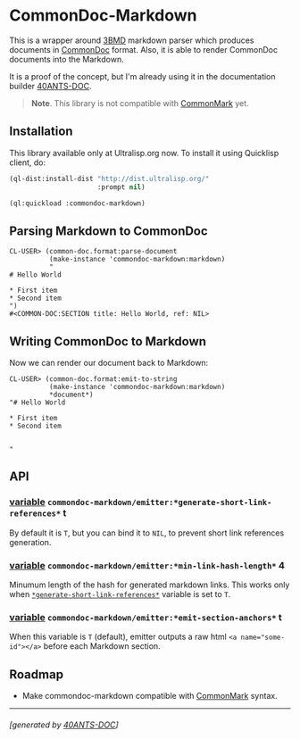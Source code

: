 <a id="x-28COMMONDOC-MARKDOWN-DOCS-2FINDEX-3A-40README-2040ANTS-DOC-2FLOCATIVES-3ASECTION-29"></a>

# CommonDoc-Markdown

This is a wrapper around [3BMD][95d0] markdown parser which produces
documents in [CommonDoc][8f97] format. Also, it is able to render
CommonDoc documents into the Markdown.

It is a proof of the concept, but I'm already using it in the documentation builder
[40ANTS-DOC][778d].

> **Note**. This library is not compatible with [CommonMark][4117] yet.
> 
> 

<a id="x-28COMMONDOC-MARKDOWN-DOCS-2FINDEX-3A-3A-40INSTALLATION-2040ANTS-DOC-2FLOCATIVES-3ASECTION-29"></a>

## Installation

This library available only at Ultralisp.org now. To install it using Quicklisp client, do:

```lisp
(ql-dist:install-dist "http://dist.ultralisp.org/"
                      :prompt nil)

(ql:quickload :commondoc-markdown)
```
<a id="x-28COMMONDOC-MARKDOWN-DOCS-2FINDEX-3A-3A-40PARSING-2040ANTS-DOC-2FLOCATIVES-3ASECTION-29"></a>

## Parsing Markdown to CommonDoc

```
CL-USER> (common-doc.format:parse-document
          (make-instance 'commondoc-markdown:markdown)
          "
# Hello World

* First item
* Second item
")
#<COMMON-DOC:SECTION title: Hello World, ref: NIL>
```
<a id="x-28COMMONDOC-MARKDOWN-DOCS-2FINDEX-3A-3A-40FORMATTING-2040ANTS-DOC-2FLOCATIVES-3ASECTION-29"></a>

## Writing CommonDoc to Markdown

Now we can render our document back to Markdown:

```
CL-USER> (common-doc.format:emit-to-string
          (make-instance 'commondoc-markdown:markdown)
          *document*)
"# Hello World

* First item
* Second item


"
```
<a id="x-28COMMONDOC-MARKDOWN-DOCS-2FINDEX-3A-3A-40API-2040ANTS-DOC-2FLOCATIVES-3ASECTION-29"></a>

## API

<a id="x-28COMMONDOC-MARKDOWN-2FEMITTER-3A-2AGENERATE-SHORT-LINK-REFERENCES-2A-20-28VARIABLE-29-29"></a>

### [variable](520e) `commondoc-markdown/emitter:*generate-short-link-references*` t

By default it is `T`, but you can bind it to `NIL`,
to prevent short link references generation.

<a id="x-28COMMONDOC-MARKDOWN-2FEMITTER-3A-2AMIN-LINK-HASH-LENGTH-2A-20-28VARIABLE-29-29"></a>

### [variable](1685) `commondoc-markdown/emitter:*min-link-hash-length*` 4

Minumum length of the hash for generated markdown links.
This works only when [`*generate-short-link-references*`][651c] variable
is set to `T`.

<a id="x-28COMMONDOC-MARKDOWN-2FEMITTER-3A-2AEMIT-SECTION-ANCHORS-2A-20-28VARIABLE-29-29"></a>

### [variable](af50) `commondoc-markdown/emitter:*emit-section-anchors*` t

When this variable is `T` (default), emitter outputs
a raw html `<a name="some-id"></a>` before each
Markdown section.

<a id="x-28COMMONDOC-MARKDOWN-DOCS-2FINDEX-3A-3A-40ROADMAP-2040ANTS-DOC-2FLOCATIVES-3ASECTION-29"></a>

## Roadmap

* Make commondoc-markdown compatible with [CommonMark][4117] syntax.


[8f97]: http://commondoc.github.io/
[651c]: https://40ants.com/commondoc-markdown/#x-28COMMONDOC-MARKDOWN-2FEMITTER-3A-2AGENERATE-SHORT-LINK-REFERENCES-2A-20-28VARIABLE-29-29
[778d]: https://40ants.com/doc/
[4117]: https://commonmark.org/
[95d0]: https://github.com/3b/3bmd
[af50]: https://github.com/40ants/commondoc-markdown/blob/9d314986b3ac037810f9bf4d2d7cde8f848b9ae1/src/emitter.lisp#L22
[520e]: https://github.com/40ants/commondoc-markdown/blob/9d314986b3ac037810f9bf4d2d7cde8f848b9ae1/src/emitter.lisp#L27
[1685]: https://github.com/40ants/commondoc-markdown/blob/9d314986b3ac037810f9bf4d2d7cde8f848b9ae1/src/emitter.lisp#L94

* * *
###### [generated by [40ANTS-DOC](https://40ants.com/doc/)]
